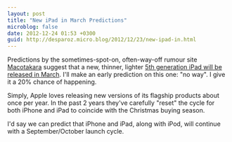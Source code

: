 ```yaml
---
layout: post
title: "New iPad in March Predictions"
microblog: false
date: 2012-12-24 01:53 +0300
guid: http://desparoz.micro.blog/2012/12/23/new-ipad-in.html
---
```

<p>Predictions by the sometimes-spot-on, often-way-off rumour site <a href="http://www.macotakara.jp/blog/rumor/entry-18729.html">Macotakara</a> suggest that a new, thinner, lighter <a href="http://www.macrumors.com/2012/12/23/thinner-lighter-5th-generation-ipad-to-arrive-in-march-2013/">5th generation iPad will be released in March</a>.
I'll make an early prediction on this one: "no way". I give it a 20% chance of happening.</p>
<p>Simply, Apple loves releasing new versions of its flagship products about once per year. In the past 2 years they've carefully "reset" the cycle for both iPhone and iPad to coincide with the Christmas buying season.</p>
<p>I'd say we can predict that iPhone and iPad, along with iPod, will continue with a September/October launch cycle.</p>
